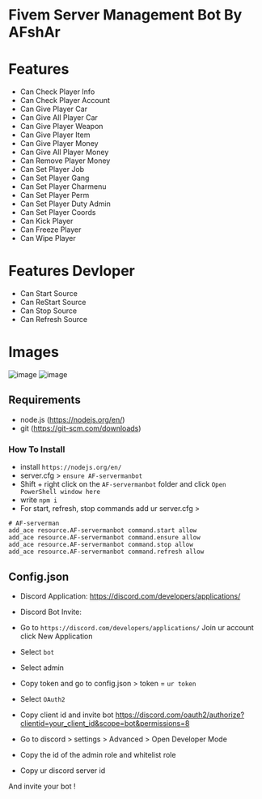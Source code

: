 # Fivem Server Management Bot By AFshAr

# Features
- Can Check Player Info
- Can Check Player Account
- Can Give Player Car
- Can Give All Player Car
- Can Give Player Weapon
- Can Give Player Item
- Can Give Player Money
- Can Give All Player Money
- Can Remove Player Money
- Can Set Player Job
- Can Set Player Gang
- Can Set Player Charmenu
- Can Set Player Perm
- Can Set Player Duty Admin
- Can Set Player Coords
- Can Kick Player
- Can Freeze Player
- Can Wipe Player

# Features Devloper
- Can Start Source
- Can ReStart Source
- Can Stop Source
- Can Refresh Source

# Images
![image](https://cdn.discordapp.com/attachments/913177190609338459/961244507578466324/unknown.png)
![image](https://cdn.discordapp.com/attachments/913177190609338459/961244914233016320/unknown.png)

## Requirements
- node.js (https://nodejs.org/en/)
- git (https://git-scm.com/downloads)

### How To Install
- install `https://nodejs.org/en/`
- server.cfg > `ensure AF-servermanbot` 
- Shift + right click on the `AF-servermanbot` folder and click `Open PowerShell window here`
- write `npm i`
- For start, refresh, stop commands add ur server.cfg >
```
# AF-serverman
add_ace resource.AF-servermanbot command.start allow
add_ace resource.AF-servermanbot command.ensure allow
add_ace resource.AF-servermanbot command.stop allow
add_ace resource.AF-servermanbot command.refresh allow
```

## Config.json
- Discord Application: https://discord.com/developers/applications/
- Discord Bot Invite: 

- Go to `https://discord.com/developers/applications/` Join ur account click New Application

- Select `bot`

- Select admin

- Copy token and go to config.json > token = `ur token` 

- Select `OAuth2`

- Copy client id and invite bot https://discord.com/oauth2/authorize?clientid=your_client_id&scope=bot&permissions=8

- Go to discord > settings > Advanced > Open Developer Mode

- Copy the id of the admin role and whitelist role

- Copy ur discord server id 

And invite your bot !


